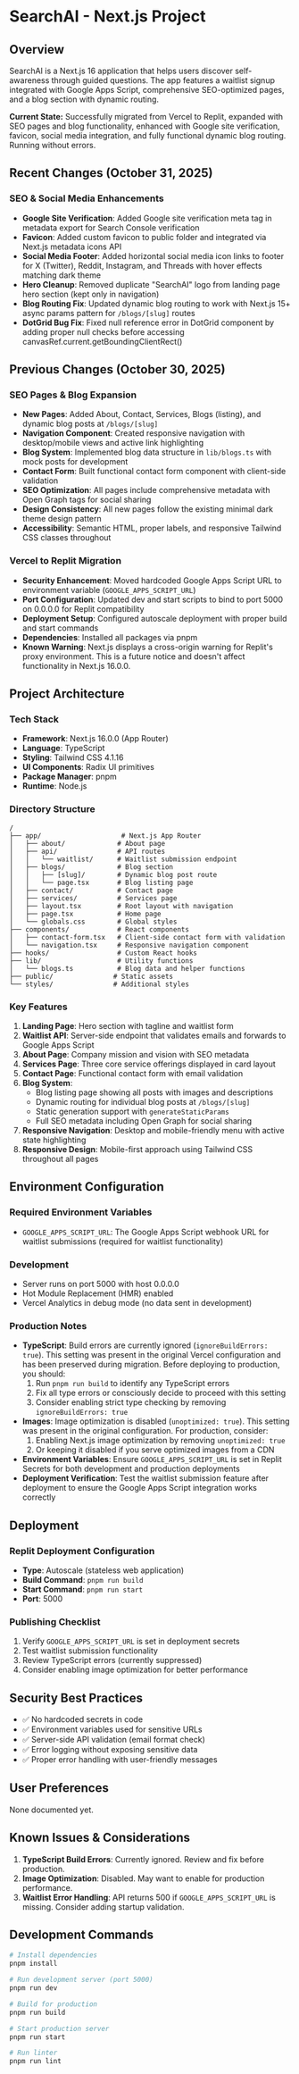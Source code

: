 # SearchAI - Next.js Project

## Overview
SearchAI is a Next.js 16 application that helps users discover self-awareness through guided questions. The app features a waitlist signup integrated with Google Apps Script, comprehensive SEO-optimized pages, and a blog section with dynamic routing.

**Current State:** Successfully migrated from Vercel to Replit, expanded with SEO pages and blog functionality, enhanced with Google site verification, favicon, social media integration, and fully functional dynamic blog routing. Running without errors.

## Recent Changes (October 31, 2025)

### SEO & Social Media Enhancements
- **Google Site Verification**: Added Google site verification meta tag in metadata export for Search Console verification
- **Favicon**: Added custom favicon to public folder and integrated via Next.js metadata icons API
- **Social Media Footer**: Added horizontal social media icon links to footer for X (Twitter), Reddit, Instagram, and Threads with hover effects matching dark theme
- **Hero Cleanup**: Removed duplicate "SearchAI" logo from landing page hero section (kept only in navigation)
- **Blog Routing Fix**: Updated dynamic blog routing to work with Next.js 15+ async params pattern for `/blogs/[slug]` routes
- **DotGrid Bug Fix**: Fixed null reference error in DotGrid component by adding proper null checks before accessing canvasRef.current.getBoundingClientRect()

## Previous Changes (October 30, 2025)

### SEO Pages & Blog Expansion
- **New Pages**: Added About, Contact, Services, Blogs (listing), and dynamic blog posts at `/blogs/[slug]`
- **Navigation Component**: Created responsive navigation with desktop/mobile views and active link highlighting
- **Blog System**: Implemented blog data structure in `lib/blogs.ts` with mock posts for development
- **Contact Form**: Built functional contact form component with client-side validation
- **SEO Optimization**: All pages include comprehensive metadata with Open Graph tags for social sharing
- **Design Consistency**: All new pages follow the existing minimal dark theme design pattern
- **Accessibility**: Semantic HTML, proper labels, and responsive Tailwind CSS classes throughout

### Vercel to Replit Migration
- **Security Enhancement**: Moved hardcoded Google Apps Script URL to environment variable (`GOOGLE_APPS_SCRIPT_URL`)
- **Port Configuration**: Updated dev and start scripts to bind to port 5000 on 0.0.0.0 for Replit compatibility
- **Deployment Setup**: Configured autoscale deployment with proper build and start commands
- **Dependencies**: Installed all packages via pnpm
- **Known Warning**: Next.js displays a cross-origin warning for Replit's proxy environment. This is a future notice and doesn't affect functionality in Next.js 16.0.0.

## Project Architecture

### Tech Stack
- **Framework**: Next.js 16.0.0 (App Router)
- **Language**: TypeScript
- **Styling**: Tailwind CSS 4.1.16
- **UI Components**: Radix UI primitives
- **Package Manager**: pnpm
- **Runtime**: Node.js

### Directory Structure
```
/
├── app/                    # Next.js App Router
│   ├── about/             # About page
│   ├── api/               # API routes
│   │   └── waitlist/      # Waitlist submission endpoint
│   ├── blogs/             # Blog section
│   │   ├── [slug]/        # Dynamic blog post route
│   │   └── page.tsx       # Blog listing page
│   ├── contact/           # Contact page
│   ├── services/          # Services page
│   ├── layout.tsx         # Root layout with navigation
│   ├── page.tsx           # Home page
│   └── globals.css        # Global styles
├── components/            # React components
│   ├── contact-form.tsx   # Client-side contact form with validation
│   └── navigation.tsx     # Responsive navigation component
├── hooks/                 # Custom React hooks
├── lib/                   # Utility functions
│   └── blogs.ts           # Blog data and helper functions
├── public/               # Static assets
└── styles/               # Additional styles
```

### Key Features
1. **Landing Page**: Hero section with tagline and waitlist form
2. **Waitlist API**: Server-side endpoint that validates emails and forwards to Google Apps Script
3. **About Page**: Company mission and vision with SEO metadata
4. **Services Page**: Three core service offerings displayed in card layout
5. **Contact Page**: Functional contact form with email validation
6. **Blog System**: 
   - Blog listing page showing all posts with images and descriptions
   - Dynamic routing for individual blog posts at `/blogs/[slug]`
   - Static generation support with `generateStaticParams`
   - Full SEO metadata including Open Graph for social sharing
7. **Responsive Navigation**: Desktop and mobile-friendly menu with active state highlighting
8. **Responsive Design**: Mobile-first approach using Tailwind CSS throughout all pages

## Environment Configuration

### Required Environment Variables
- `GOOGLE_APPS_SCRIPT_URL`: The Google Apps Script webhook URL for waitlist submissions (required for waitlist functionality)

### Development
- Server runs on port 5000 with host 0.0.0.0
- Hot Module Replacement (HMR) enabled
- Vercel Analytics in debug mode (no data sent in development)

### Production Notes
- **TypeScript**: Build errors are currently ignored (`ignoreBuildErrors: true`). This setting was present in the original Vercel configuration and has been preserved during migration. Before deploying to production, you should:
  1. Run `pnpm run build` to identify any TypeScript errors
  2. Fix all type errors or consciously decide to proceed with this setting
  3. Consider enabling strict type checking by removing `ignoreBuildErrors: true`
- **Images**: Image optimization is disabled (`unoptimized: true`). This setting was present in the original configuration. For production, consider:
  1. Enabling Next.js image optimization by removing `unoptimized: true`
  2. Or keeping it disabled if you serve optimized images from a CDN
- **Environment Variables**: Ensure `GOOGLE_APPS_SCRIPT_URL` is set in Replit Secrets for both development and production deployments
- **Deployment Verification**: Test the waitlist submission feature after deployment to ensure the Google Apps Script integration works correctly

## Deployment

### Replit Deployment Configuration
- **Type**: Autoscale (stateless web application)
- **Build Command**: `pnpm run build`
- **Start Command**: `pnpm run start`
- **Port**: 5000

### Publishing Checklist
1. Verify `GOOGLE_APPS_SCRIPT_URL` is set in deployment secrets
2. Test waitlist submission functionality
3. Review TypeScript errors (currently suppressed)
4. Consider enabling image optimization for better performance

## Security Best Practices
- ✅ No hardcoded secrets in code
- ✅ Environment variables used for sensitive URLs
- ✅ Server-side API validation (email format check)
- ✅ Error logging without exposing sensitive data
- ✅ Proper error handling with user-friendly messages

## User Preferences
None documented yet.

## Known Issues & Considerations
1. **TypeScript Build Errors**: Currently ignored. Review and fix before production.
2. **Image Optimization**: Disabled. May want to enable for production performance.
3. **Waitlist Error Handling**: API returns 500 if `GOOGLE_APPS_SCRIPT_URL` is missing. Consider adding startup validation.

## Development Commands
```bash
# Install dependencies
pnpm install

# Run development server (port 5000)
pnpm run dev

# Build for production
pnpm run build

# Start production server
pnpm run start

# Run linter
pnpm run lint
```
